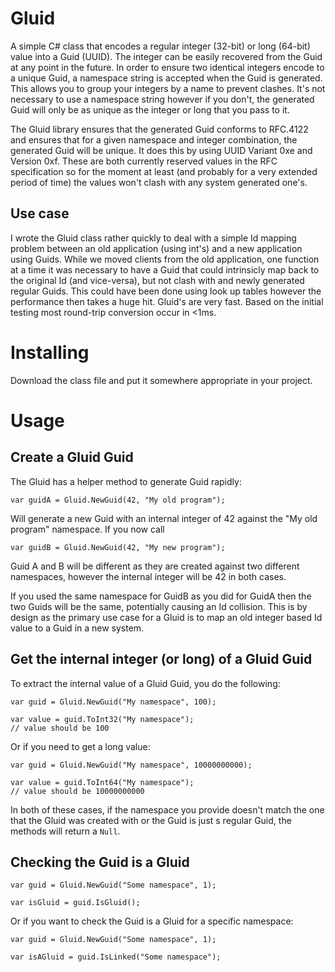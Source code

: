 Gluid
=====

A simple C# class that encodes a regular integer (32-bit) or long (64-bit) value into a Guid (UUID).
The integer can be easily recovered from the Guid at any point in the future.
In order to ensure two identical integers encode to a unique Guid, a namespace string is accepted when the Guid is generated. This allows you to group your integers by a name to prevent clashes.
It's not necessary to use a namespace string however if you don't, the generated Guid will only be as unique as the integer or long that you pass to it.

The Gluid library ensures that the generated Guid conforms to RFC.4122 and ensures that for a given namespace and integer combination, the generated Guid will be unique.
It does this by using UUID Variant 0xe and Version 0xf.
These are both currently reserved values in the RFC specification so for the moment at least (and probably for a very extended period of time) the values won't clash with any system generated one's.

## Use case
I wrote the Gluid class rather quickly to deal with a simple Id mapping problem between an old application (using int's) and a new application using Guids.
While we moved clients from the old application, one function at a time it was necessary to have a Guid that could intrinsicly map back to the original Id (and vice-versa), but not clash with and newly generated regular Guids.
This could have been done using look up tables however the performance then takes a huge hit.
Gluid's are very fast. Based on the initial testing most round-trip conversion occur in <1ms.

# Installing
Download the class file and put it somewhere appropriate in your project.

# Usage

## Create a Gluid Guid
The Gluid has a helper method to generate Guid rapidly:

```
var guidA = Gluid.NewGuid(42, "My old program");
```

Will generate a new Guid with an internal integer of 42 against the "My old program" namespace.
If you now call

```
var guidB = Gluid.NewGuid(42, "My new program");
```

Guid A and B will be different as they are created against two different namespaces, however the internal integer will be 42 in both cases.

If you used the same namespace for GuidB as you did for GuidA then the two Guids will be the same, potentially causing an Id collision.
This is by design as the primary use case for a Gluid is to map an old integer based Id value to a Guid in a new system.

## Get the internal integer (or long) of a Gluid Guid
To extract the internal value of a Gluid Guid, you do the following:

```
var guid = Gluid.NewGuid("My namespace", 100);

var value = guid.ToInt32("My namespace");
// value should be 100
```

Or if you need to get a long value:

```
var guid = Gluid.NewGuid("My namespace", 10000000000);

var value = guid.ToInt64("My namespace");
// value should be 10000000000
```

In both of these cases, if the namespace you provide doesn't match the one that the Gluid was created with or the Guid is just s regular Guid, the methods will return a `Null`.

## Checking the Guid is a Gluid

```
var guid = Gluid.NewGuid("Some namespace", 1);

var isGluid = guid.IsGluid();
```

Or if you want to check the Guid is a Gluid for a specific namespace:

```
var guid = Gluid.NewGuid("Some namespace", 1);

var isAGluid = guid.IsLinked("Some namespace");
```
